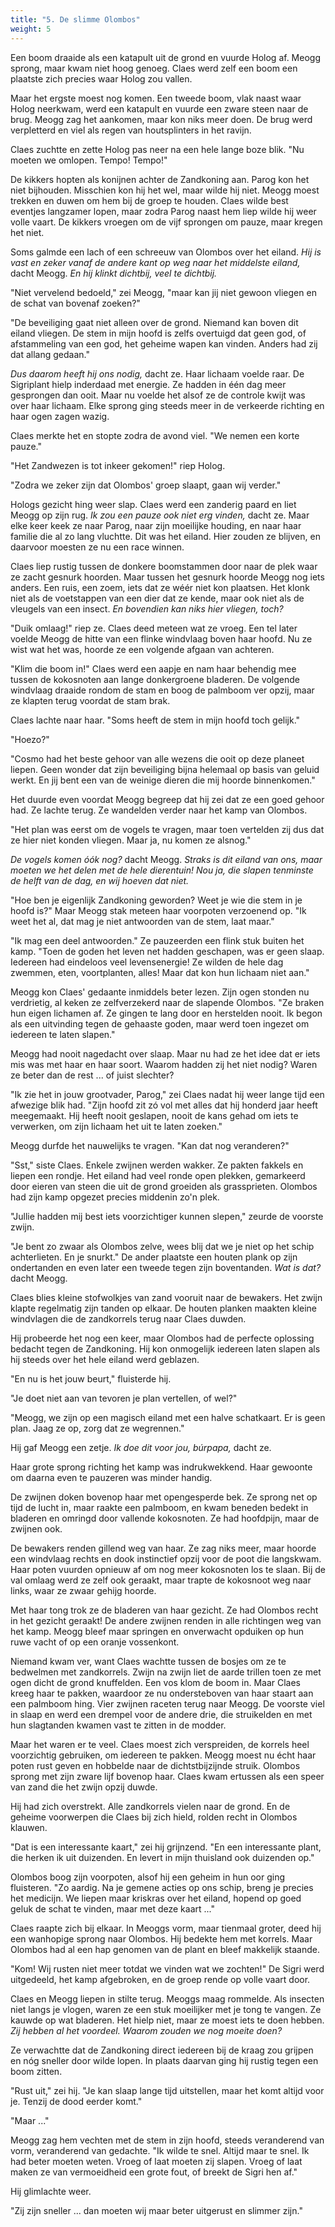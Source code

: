 ```yaml
---
title: "5. De slimme Olombos"
weight: 5
---
```


Een boom draaide als een katapult uit de grond en vuurde Holog af. Meogg sprong, maar kwam niet hoog genoeg. Claes werd zelf een boom een plaatste zich precies waar Holog zou vallen.

Maar het ergste moest nog komen. Een tweede boom, vlak naast waar Holog neerkwam, werd een katapult en vuurde een zware steen naar de brug. Meogg zag het aankomen, maar kon niks meer doen. De brug werd verpletterd en viel als regen van houtsplinters in het ravijn.

Claes zuchtte en zette Holog pas neer na een hele lange boze blik. "Nu moeten we omlopen. Tempo! Tempo!"

De kikkers hopten als konijnen achter de Zandkoning aan. Parog kon het niet bijhouden. Misschien kon hij het wel, maar wilde hij niet. Meogg moest trekken en duwen om hem bij de groep te houden. Claes wilde best eventjes langzamer lopen, maar zodra Parog naast hem liep wilde hij weer volle vaart. De kikkers vroegen om de vijf sprongen om pauze, maar kregen het niet.

Soms galmde een lach of een schreeuw van Olombos over het eiland. _Hij is vast en zeker vanaf de andere kant op weg naar het middelste eiland,_ dacht Meogg. _En hij klinkt dichtbij, veel te dichtbij._

"Niet vervelend bedoeld," zei Meogg, "maar kan jij niet gewoon vliegen en de schat van bovenaf zoeken?"

"De beveiliging gaat niet alleen over de grond. Niemand kan boven dit eiland vliegen. De stem in mijn hoofd is zelfs overtuigd dat geen god, of afstammeling van een god, het geheime wapen kan vinden. Anders had zij dat allang gedaan."

_Dus daarom heeft hij ons nodig,_ dacht ze. Haar lichaam voelde raar. De Sigriplant hielp inderdaad met energie. Ze hadden in één dag meer gesprongen dan ooit. Maar nu voelde het alsof ze de controle kwijt was over haar lichaam. Elke sprong ging steeds meer in de verkeerde richting en haar ogen zagen wazig.

Claes merkte het en stopte zodra de avond viel. "We nemen een korte pauze."

"Het Zandwezen is tot inkeer gekomen!" riep Holog.

"Zodra we zeker zijn dat Olombos' groep slaapt, gaan wij verder."

Hologs gezicht hing weer slap. Claes werd een zanderig paard en liet Meogg op zijn rug. _Ik zou een pauze ook niet erg vinden,_ dacht ze. Maar elke keer keek ze naar Parog, naar zijn moeilijke houding, en naar haar familie die al zo lang vluchtte. Dit was het eiland. Hier zouden ze blijven, en daarvoor moesten ze nu een race winnen.

Claes liep rustig tussen de donkere boomstammen door naar de plek waar ze zacht gesnurk hoorden. Maar tussen het gesnurk hoorde Meogg nog iets anders. Een ruis, een zoem, iets dat ze wéér niet kon plaatsen. Het klonk niet als de voetstappen van een dier dat ze kende, maar ook niet als de vleugels van een insect. _En bovendien kan niks hier vliegen, toch?_

"Duik omlaag!" riep ze. Claes deed meteen wat ze vroeg. Een tel later voelde Meogg de hitte van een flinke windvlaag boven haar hoofd. Nu ze wist wat het was, hoorde ze een volgende afgaan van achteren.

"Klim die boom in!" Claes werd een aapje en nam haar behendig mee tussen de kokosnoten aan lange donkergroene bladeren. De volgende windvlaag draaide rondom de stam en boog de palmboom ver opzij, maar ze klapten terug voordat de stam brak.

Claes lachte naar haar. "Soms heeft de stem in mijn hoofd toch gelijk."

"Hoezo?"

"Cosmo had het beste gehoor van alle wezens die ooit op deze planeet liepen. Geen wonder dat zijn beveiliging bijna helemaal op basis van geluid werkt. En jij bent een van de weinige dieren die mij hoorde binnenkomen."

Het duurde even voordat Meogg begreep dat hij zei dat ze een goed gehoor had. Ze lachte terug. Ze wandelden verder naar het kamp van Olombos.

"Het plan was eerst om de vogels te vragen, maar toen vertelden zij dus dat ze hier niet konden vliegen. Maar ja, nu komen ze alsnog."

_De vogels komen óók nog?_ dacht Meogg. _Straks is dit eiland van ons, maar moeten we het delen met de hele dierentuin! Nou ja, die slapen tenminste de helft van de dag, en wij hoeven dat niet._

"Hoe ben je eigenlijk Zandkoning geworden? Weet je wie die stem in je hoofd is?" Maar Meogg stak meteen haar voorpoten verzoenend op. "Ik weet het al, dat mag je niet antwoorden van de stem, laat maar."

"Ik mag een deel antwoorden." Ze pauzeerden een flink stuk buiten het kamp. "Toen de goden het leven net hadden geschapen, was er geen slaap. Iedereen had eindeloos veel levensenergie! Ze wilden de hele dag zwemmen, eten, voortplanten, alles! Maar dat kon hun lichaam niet aan."

Meogg kon Claes' gedaante inmiddels beter lezen. Zijn ogen stonden nu verdrietig, al keken ze zelfverzekerd naar de slapende Olombos. "Ze braken hun eigen lichamen af. Ze gingen te lang door en herstelden nooit. Ik begon als een uitvinding tegen de gehaaste goden, maar werd toen ingezet om iedereen te laten slapen."

Meogg had nooit nagedacht over slaap. Maar nu had ze het idee dat er iets mis was met haar en haar soort. Waarom hadden zij het niet nodig? Waren ze beter dan de rest ... of juist slechter?

"Ik zie het in jouw grootvader, Parog," zei Claes nadat hij weer lange tijd een afwezige blik had. "Zijn hoofd zit zó vol met alles dat hij honderd jaar heeft meegemaakt. Hij heeft nooit geslapen, nooit de kans gehad om iets te verwerken, om zijn lichaam het uit te laten zoeken."

Meogg durfde het nauwelijks te vragen. "Kan dat nog veranderen?" 

"Sst," siste Claes. Enkele zwijnen werden wakker. Ze pakten fakkels en liepen een rondje. Het eiland had veel ronde open plekken, gemarkeerd door eieren van steen die uit de grond groeiden als grassprieten. Olombos had zijn kamp opgezet precies middenin zo'n plek.

"Jullie hadden mij best iets voorzichtiger kunnen slepen," zeurde de voorste zwijn.

"Je bent zo zwaar als Olombos zelve, wees blij dat we je niet op het schip achterlieten. En je snurkt." De ander plaatste een houten plank op zijn ondertanden en even later een tweede tegen zijn boventanden. _Wat is dat?_ dacht Meogg.

Claes blies kleine stofwolkjes van zand vooruit naar de bewakers. Het zwijn klapte regelmatig zijn tanden op elkaar. De houten planken maakten kleine windvlagen die de zandkorrels terug naar Claes duwden.

Hij probeerde het nog een keer, maar Olombos had de perfecte oplossing bedacht tegen de Zandkoning. Hij kon onmogelijk iedereen laten slapen als hij steeds over het hele eiland werd geblazen. 

"En nu is het jouw beurt," fluisterde hij.

"Je doet niet aan van tevoren je plan vertellen, of wel?"

"Meogg, we zijn op een magisch eiland met een halve schatkaart. Er is geen plan. Jaag ze op, zorg dat ze wegrennen."

Hij gaf Meogg een zetje. _Ik doe dit voor jou, búrpapa,_ dacht ze.

Haar grote sprong richting het kamp was indrukwekkend. Haar gewoonte om daarna even te pauzeren was minder handig.

De zwijnen doken bovenop haar met opengesperde bek. Ze sprong net op tijd de lucht in, maar raakte een palmboom, en kwam beneden bedekt in bladeren en omringd door vallende kokosnoten. Ze had hoofdpijn, maar de zwijnen ook.

De bewakers renden gillend weg van haar. Ze zag niks meer, maar hoorde een windvlaag rechts en dook instinctief opzij voor de poot die langskwam. Haar poten vuurden opnieuw af om nog meer kokosnoten los te slaan. Bij de val omlaag werd ze zelf ook geraakt, maar trapte de kokosnoot weg naar links, waar ze zwaar gehijg hoorde.

Met haar tong trok ze de bladeren van haar gezicht. Ze had Olombos recht in het gezicht geraakt! De andere zwijnen renden in alle richtingen weg van het kamp. Meogg bleef maar springen en onverwacht opduiken op hun ruwe vacht of op een oranje vossenkont.

Niemand kwam ver, want Claes wachtte tussen de bosjes om ze te bedwelmen met zandkorrels. Zwijn na zwijn liet de aarde trillen toen ze met ogen dicht de grond knuffelden. Een vos klom de boom in. Maar Claes kreeg haar te pakken, waardoor ze nu ondersteboven van haar staart aan een palmboom hing. Vier zwijnen raceten terug naar Meogg. De voorste viel in slaap en werd een drempel voor de andere drie, die struikelden en met hun slagtanden kwamen vast te zitten in de modder.

Maar het waren er te veel. Claes moest zich verspreiden, de korrels heel voorzichtig gebruiken, om iedereen te pakken. Meogg moest nu écht haar poten rust geven en hobbelde naar de dichtstbijzijnde struik. Olombos sprong met zijn zware lijf bovenop haar. Claes kwam ertussen als een speer van zand die het zwijn opzij duwde.

Hij had zich overstrekt. Alle zandkorrels vielen naar de grond. En de geheime voorwerpen die Claes bij zich hield, rolden recht in Olombos klauwen.

"Dat is een interessante kaart," zei hij grijnzend. "En een interessante plant, die herken ik uit duizenden. En levert in mijn thuisland ook duizenden op."

Olombos boog zijn voorpoten, alsof hij een geheim in hun oor ging fluisteren. "Zo aardig. Na je gemene acties op ons schip, breng je precies het medicijn. We liepen maar kriskras over het eiland, hopend op goed geluk de schat te vinden, maar met deze kaart ..."

Claes raapte zich bij elkaar. In Meoggs vorm, maar tienmaal groter, deed hij een wanhopige sprong naar Olombos. Hij bedekte hem met korrels. Maar Olombos had al een hap genomen van de plant en bleef makkelijk staande.

"Kom! Wij rusten niet meer totdat we vinden wat we zochten!" De Sigri werd uitgedeeld, het kamp afgebroken, en de groep rende op volle vaart door.

Claes en Meogg liepen in stilte terug. Meoggs maag rommelde. Als insecten niet langs je vlogen, waren ze een stuk moeilijker met je tong te vangen. Ze kauwde op wat bladeren. Het hielp niet, maar ze moest iets te doen hebben. _Zij hebben al het voordeel. Waarom zouden we nog moeite doen?_

Ze verwachtte dat de Zandkoning direct iedereen bij de kraag zou grijpen en nóg sneller door wilde lopen. In plaats daarvan ging hij rustig tegen een boom zitten.

"Rust uit," zei hij. "Je kan slaap lange tijd uitstellen, maar het komt altijd voor je. Tenzij de dood eerder komt."

"Maar ..."

Meogg zag hem vechten met de stem in zijn hoofd, steeds veranderend van vorm, veranderend van gedachte. "Ik wilde te snel. Altijd maar te snel. Ik had beter moeten weten. Vroeg of laat moeten zij slapen. Vroeg of laat maken ze van vermoeidheid een grote fout, of breekt de Sigri hen af."

Hij glimlachte weer. 

"Zij zijn sneller ... dan moeten wij maar beter uitgerust en slimmer zijn."